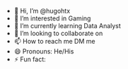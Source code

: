 - 👋 Hi, I’m @hugohtx
- 👀 I’m interested in Gaming
- 🌱 I’m currently learning Data Analyst
- 💞️ I’m looking to collaborate on 
- 📫 How to reach me DM me
- 😄 Pronouns: He/His
- ⚡ Fun fact: 

<!---
hugohtx/hugohtx is a ✨ special ✨ repository because its `README.md` (this file) appears on your GitHub profile.
You can click the Preview link to take a look at your changes.
--->
